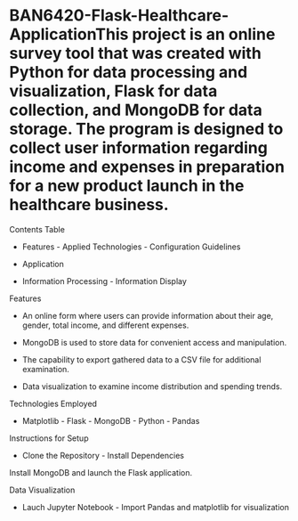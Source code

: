 # BAN6420-Flask-Healthcare-ApplicationThis project is an online survey tool that was created with Python for data processing and visualization, Flask for data collection, and MongoDB for data storage. The program is designed to collect user information regarding income and expenses in preparation for a new product launch in the healthcare business. 



Contents Table 



- Features - Applied Technologies - Configuration Guidelines 



- Application 



- Information Processing - Information Display 



Features 



- An online form where users can provide information about their age, gender, total income, and different expenses. 



- MongoDB is used to store data for convenient access and manipulation. 



- The capability to export gathered data to a CSV file for additional examination. 



- Data visualization to examine income distribution and spending trends. 



Technologies Employed 



- Matplotlib - Flask - MongoDB - Python - Pandas 



Instructions for Setup 



- Clone the Repository - Install Dependencies 



Install MongoDB and launch the Flask application. 



Data Visualization 



- Lauch Jupyter Notebook - Import Pandas and matplotlib for visualization 
